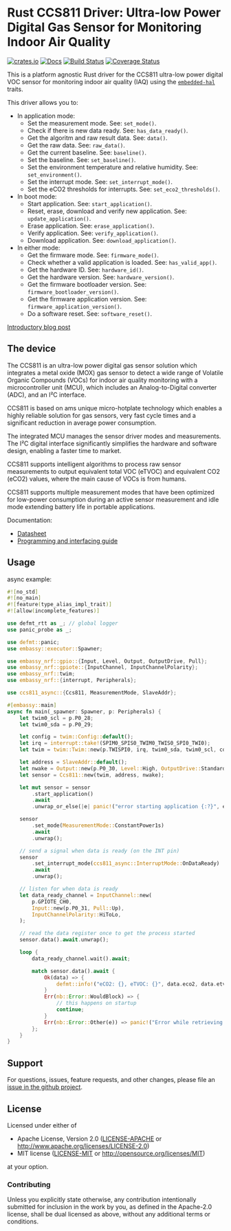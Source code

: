 # Rust CCS811 Driver: Ultra-low Power Digital Gas Sensor for Monitoring Indoor Air Quality

[![crates.io](https://img.shields.io/crates/v/embedded-ccs811.svg)](https://crates.io/crates/embedded-ccs811)
[![Docs](https://docs.rs/embedded-ccs811/badge.svg)](https://docs.rs/embedded-ccs811)
[![Build Status](https://github.com/eldruin/embedded-ccs811-rs/workflows/Build/badge.svg)](https://github.com/eldruin/embedded-ccs811-rs/actions?query=workflow%3ABuild)
[![Coverage Status](https://coveralls.io/repos/github/eldruin/embedded-ccs811-rs/badge.svg?branch=master)](https://coveralls.io/github/eldruin/embedded-ccs811-rs?branch=master)

This is a platform agnostic Rust driver for the CCS811 ultra-low power
digital VOC sensor for monitoring indoor air quality (IAQ) using
the [`embedded-hal`] traits.

This driver allows you to:
- In application mode:
    - Set the measurement mode. See: `set_mode()`.
    - Check if there is new data ready. See: `has_data_ready()`.
    - Get the algoritm and raw result data. See: `data()`.
    - Get the raw data. See: `raw_data()`.
    - Get the current baseline. See: `baseline()`.
    - Set the baseline. See: `set_baseline()`.
    - Set the environment temperature and relative humidity. See: `set_environment()`.
    - Set the interrupt mode. See: `set_interrupt_mode()`.
    - Set the eCO2 thresholds for interrupts. See: `set_eco2_thresholds()`.
- In boot mode:
    - Start application. See: `start_application()`.
    - Reset, erase, download and verify new application. See: `update_application()`.
    - Erase application. See: `erase_application()`.
    - Verify application. See: `verify_application()`.
    - Download application. See: `download_application()`.
- In either mode:
    - Get the firmware mode. See: `firmware_mode()`.
    - Check whether a valid application is loaded. See: `has_valid_app()`.
    - Get the hardware ID. See: `hardware_id()`.
    - Get the hardware version. See: `hardware_version()`.
    - Get the firmware bootloader version. See: `firmware_bootloader_version()`.
    - Get the firmware application version. See: `firmware_application_version()`.
    - Do a software reset. See: `software_reset()`.

[Introductory blog post](https://blog.eldruin.com/ccs811-indoor-air-quality-sensor-driver-in-rust)

## The device

The CCS811 is an ultra-low power digital gas sensor solution which
integrates a metal oxide (MOX) gas sensor to detect a wide range of
Volatile Organic Compounds (VOCs) for indoor air quality monitoring
with a microcontroller unit (MCU), which includes an Analog-to-Digital
converter (ADC), and an I²C interface.

CCS811 is based on ams unique micro-hotplate technology which enables a
highly reliable solution for gas sensors, very fast cycle times and a 
significant reduction in average power consumption.

The integrated MCU manages the sensor driver modes and measurements.
The I²C digital interface significantly simplifies the hardware and
software design, enabling a faster time to market.

CCS811 supports intelligent algorithms to process raw sensor measurements
to output equivalent total VOC (eTVOC) and equivalent CO2 (eCO2) values,
where the main cause of VOCs is from humans.

CCS811 supports multiple measurement modes that have been optimized for
low-power consumption during an active sensor measurement and idle mode
extending battery life in portable applications.

Documentation:
- [Datasheet](https://www.sciosense.com/wp-content/uploads/2020/01/CCS811-Datasheet.pdf)
- [Programming and interfacing guide](https://www.sciosense.com/wp-content/uploads/2020/01/CCS811-Application-Note-Programming-and-interfacing-guide.pdf)

## Usage

async example:

```rust
#![no_std]
#![no_main]
#![feature(type_alias_impl_trait)]
#![allow(incomplete_features)]

use defmt_rtt as _; // global logger
use panic_probe as _;

use defmt::panic;
use embassy::executor::Spawner;

use embassy_nrf::gpio::{Input, Level, Output, OutputDrive, Pull};
use embassy_nrf::gpiote::{InputChannel, InputChannelPolarity};
use embassy_nrf::twim;
use embassy_nrf::{interrupt, Peripherals};

use ccs811_async::{Ccs811, MeasurementMode, SlaveAddr};

#[embassy::main]
async fn main(_spawner: Spawner, p: Peripherals) {
    let twim0_scl = p.P0_28;
    let twim0_sda = p.P0_29;

    let config = twim::Config::default();
    let irq = interrupt::take!(SPIM0_SPIS0_TWIM0_TWIS0_SPI0_TWI0);
    let twim = twim::Twim::new(p.TWISPI0, irq, twim0_sda, twim0_scl, config);

    let address = SlaveAddr::default();
    let nwake = Output::new(p.P0_30, Level::High, OutputDrive::Standard);
    let sensor = Ccs811::new(twim, address, nwake);

    let mut sensor = sensor
        .start_application()
        .await
        .unwrap_or_else(|e| panic!("error starting application {:?}", e.error));

    sensor
        .set_mode(MeasurementMode::ConstantPower1s)
        .await
        .unwrap();

    // send a signal when data is ready (on the INT pin)
    sensor
        .set_interrupt_mode(ccs811_async::InterruptMode::OnDataReady)
        .await
        .unwrap();

    // listen for when data is ready
    let data_ready_channel = InputChannel::new(
        p.GPIOTE_CH0,
        Input::new(p.P0_31, Pull::Up),
        InputChannelPolarity::HiToLo,
    );

    // read the data register once to get the process started
    sensor.data().await.unwrap();

    loop {
        data_ready_channel.wait().await;

        match sensor.data().await {
            Ok(data) => {
                defmt::info!("eCO2: {}, eTVOC: {}", data.eco2, data.etvoc);
            }
            Err(nb::Error::WouldBlock) => { 
                // this happens on startup
                continue;
            }
            Err(nb::Error::Other(e)) => panic!("Error while retrieving data {:?}", e),
        };
    }
}
```

## Support

For questions, issues, feature requests, and other changes, please file an
[issue in the github project](https://github.com/eldruin/embedded-ccs811-rs/issues).

## License

Licensed under either of

 * Apache License, Version 2.0 ([LICENSE-APACHE](LICENSE-APACHE) or
   http://www.apache.org/licenses/LICENSE-2.0)
 * MIT license ([LICENSE-MIT](LICENSE-MIT) or
   http://opensource.org/licenses/MIT)

at your option.

### Contributing

Unless you explicitly state otherwise, any contribution intentionally submitted
for inclusion in the work by you, as defined in the Apache-2.0 license, shall
be dual licensed as above, without any additional terms or conditions.

[`embedded-hal`]: https://github.com/rust-embedded/embedded-hal

